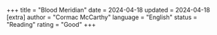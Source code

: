 +++
   title = "Blood Meridian"
   date = 2024-04-18
   updated = 2024-04-18
   [extra]
   author = "Cormac McCarthy"
   language = "English"
   status = "Reading"
   rating = "Good"
+++
